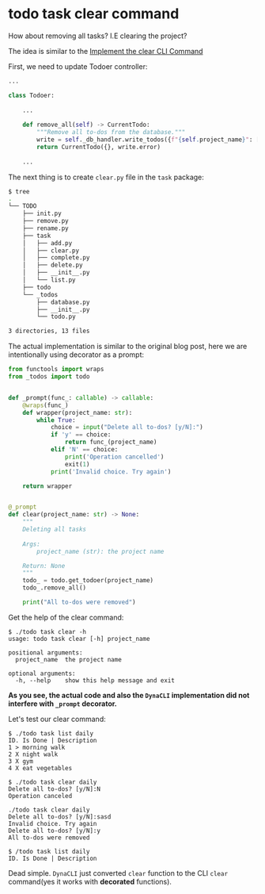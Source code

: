 # todo task clear command

How about removing all tasks? I.E clearing the project?

The idea is similar to the [Implement the clear CLI Command](https://realpython.com/python-typer-cli/#implement-the-clear-cli-command)

First, we need to update Todoer controller:

```py title="_todos/todo.py"
...

class Todoer:
    
    ...
    
    def remove_all(self) -> CurrentTodo:
        """Remove all to-dos from the database."""
        write = self._db_handler.write_todos({f"{self.project_name}": []})
        return CurrentTodo({}, write.error)
        
    ...
```

The next thing is to create `clear.py` file in the `task` package:

```bash
$ tree
.
└── TODO
    ├── init.py
    ├── remove.py
    ├── rename.py
    ├── task
    │   ├── add.py
    │   ├── clear.py
    │   ├── complete.py
    │   ├── delete.py
    │   ├── __init__.py
    │   └── list.py
    ├── todo
    └── _todos
        ├── database.py
        ├── __init__.py
        └── todo.py

3 directories, 13 files
```


The actual implementation is similar to the original blog post, here we are intentionally using decorator as a prompt:

```py title="task/clear.py"
from functools import wraps
from _todos import todo


def _prompt(func_: callable) -> callable:
    @wraps(func_)
    def wrapper(project_name: str):
        while True:
            choice = input("Delete all to-dos? [y/N]:")
            if 'y' == choice:
                return func_(project_name)
            elif 'N' == choice:
                print('Operation cancelled')
                exit(1)
            print('Invalid choice. Try again')

    return wrapper


@_prompt
def clear(project_name: str) -> None:
    """
    Deleting all tasks
    
    Args:
        project_name (str): the project name

    Return: None
    """
    todo_ = todo.get_todoer(project_name)
    todo_.remove_all()

    print("All to-dos were removed")

```

Get the help of the clear command:

```console
$ ./todo task clear -h
usage: todo task clear [-h] project_name

positional arguments:
  project_name  the project name

optional arguments:
  -h, --help    show this help message and exit
```

**As you see, the actual code and also the `DynaCLI` implementation did not interfere with `_prompt` decorator.**

Let's test our clear command:

```console
$ ./todo task list daily
ID. Is Done | Description
1 > morning walk
2 X night walk
3 X gym
4 X eat vegetables
```

```console
$ ./todo task clear daily
Delete all to-dos? [y/N]:N
Operation canceled
```

```console
./todo task clear daily
Delete all to-dos? [y/N]:sasd
Invalid choice. Try again
Delete all to-dos? [y/N]:y
All to-dos were removed
```

```console
$ /todo task list daily
ID. Is Done | Description
```

Dead simple. `DynaCLI` just converted `clear` function to the CLI `clear` command(yes it works with **decorated** functions).
